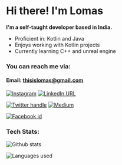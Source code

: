 # Hi there! I'm Lomas

**I'm a self-taught developer based in India.**

- Proficient in: Kotlin and Java
- Enjoys working with Kotlin projects
- Currently learning C++ and unreal engine

### You can reach me via:

#### Email: thisislomas@gmail.com

[![Instagram](https://img.shields.io/badge/-Instagram-white?logo=instagram&style=plastic)](https://www.instagram.com/i.am.lomas/)
[![LinkedIn URL](https://img.shields.io/badge/-LinkedIn-white?logo=linkedin&style=plastic&logoColor=blue)](https://www.linkedin.com/in/iamlomas/)

[![Twitter handle](https://img.shields.io/badge/-Twitter-white?logo=twitter&style=plastic)](https://twitter.com/thisislomas)
[![Medium](https://img.shields.io/badge/-Medium-white?logo=medium&labelColor=black&style=plastic)](https://iamlomas.medium.com/)

[![Facebook id](https://img.shields.io/badge/-Facebook-white?logo=facebook&style=plastic)](https://www.facebook.com/thisislomas/)


### Tech Stats:
![Github stats](https://github-readme-stats.vercel.app/api?username=iamlomas&&show_icons=true&title_color=40FCFD&icon_color=43E1FD&text_color=ffffff&bg_color=101A5D)

![Languages used](https://github-readme-stats.vercel.app/api/top-langs/?username=iamlomas&layout=compact%22%20alt=%22iamlomas)


<!--
**iamlomas/iamlomas** is a ✨ _special_ ✨ repository because its `README.md` (this file) appears on your GitHub profile.

Here are some ideas to get you started:

- 🔭 I’m currently working on ...
- 🌱 I’m currently learning ...
- 👯 I’m looking to collaborate on ...
- 🤔 I’m looking for help with ...
- 💬 Ask me about ...
- 📫 How to reach me: ...
- 😄 Pronouns: ...
- ⚡ Fun fact: ...
-->
